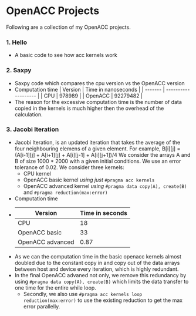 # OpenACC Projects

Following are a collection of my OpenACC projects.

### 1. Hello

- A basic code to see how acc kernels work

### 2. Saxpy

- Saxpy code which compares the cpu version vs the OpenACC version
- Computation time
  | Version | Time in nanoseconds |
  | ------- | ------------------- |
  | CPU | 978989 |
  | OpenACC | 92279482 |
- The reason for the excessive computation time is the number of data copied in the kernels
  is much higher then the overhead of the calculation.
### 3. Jacobi Iteration
- Jacobi Iteration, is an updated iteration that takes the average of the four neighbouring elemens of a given element.
 For example, B[i][j] = (A[i-1][j] + A[i+1][j] + A[i][j-1] + A[i][j+1])/4
  We consider the arrays A and B of size 1000 * 2000 with a given initial conditions. We use an error tolerance of 0.02.
We consider three kernels:
  - CPU kernel
  - OpenACC basic kernel *using just* ```#pragma acc kernels```
  - OpenACC advanced kernel *using* ```#pragma data copy(A), create(B)``` and ```#pragma reduction(max:error)```
- Computation time
-
  | Version | Time in seconds |
  | ------- | ------------------- |
  | CPU | 18 |
  | OpenACC basic | 33 |
  | OpenACC advanced | 0.87 |
- As we can the computation time in the basic openacc kernels almost doubled due to the constant copy in and copy out of the data arrays
  between host and device every iteration, which is highly redundant.
- In the final OpenACC advaned not only, we remove this redundancy by using ```#pragma data copy(A), create(B)``` which limits the data transfer
  to one time for the entire while loop.
   - Secondly, we also use ```#pragma acc kernels loop reduction(max:error)``` to use the existing reduction to get the max error
     parallelly.
 
